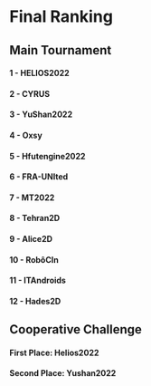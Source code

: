 # Final Ranking

## Main Tournament

#### 1 - HELIOS2022
#### 2 - CYRUS
#### 3 - YuShan2022
#### 4 - Oxsy
#### 5 - Hfutengine2022
#### 6 - FRA-UNIted
#### 7 - MT2022
#### 8 - Tehran2D
#### 9 - Alice2D
#### 10 - RobôCIn
#### 11 - ITAndroids
#### 12 - Hades2D



## Cooperative Challenge

#### First Place: Helios2022

#### Second Place: Yushan2022
